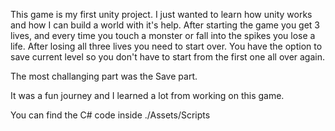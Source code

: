 This game is my first unity project. I just wanted to learn how unity works and how I can build a world with it's help. After starting the game you get 3 lives,
and every time you touch a monster or fall into the spikes you lose a life. After losing all three lives you need to start over. You have the option to save current level
so you don't have to start from the first one all over again.

The most challanging part was the Save part.

It was a fun journey and I learned a lot from working on this game.

You can find the C# code inside ./Assets/Scripts
